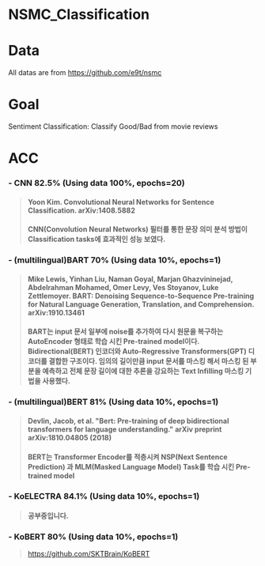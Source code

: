 # NSMC_Classification


# Data
All datas are from https://github.com/e9t/nsmc

# Goal
Sentiment Classification: Classify Good/Bad from movie reviews

# ACC
###  - CNN 82.5% (Using data 100%, epochs=20)
> ####  Yoon Kim. Convolutional Neural Networks for Sentence Classification. arXiv:1408.5882
> ####   CNN(Convolution Neural Networks) 필터를 통한 문장 의미 분석 방법이 Classification tasks에 효과적인 성능 보였다.
### - (multilingual)BART 70% (Using data 10%, epochs=1)
> ####  Mike Lewis, Yinhan Liu, Naman Goyal, Marjan Ghazvininejad, Abdelrahman Mohamed, Omer Levy, Ves Stoyanov, Luke Zettlemoyer. BART: Denoising Sequence-to-Sequence Pre-training for Natural Language Generation, Translation, and Comprehension. arXiv:1910.13461
> #### BART는 input 문서 일부에 noise를 추가하여 다시 원문을 복구하는 AutoEncoder 형태로 학습 시킨 Pre-trained model이다. Bidirectional(BERT) 인코더와 Auto-Regressive Transformers(GPT) 디코더를 결합한 구조이다. 임의의 길이만큼 input 문서를 마스킹 해서 마스킹 된 부분을 예측하고 전체 문장 길이에 대한 추론을 강요하는 Text Infilling 마스킹 기법을 사용했다.
### - (multilingual)BERT 81% (Using data 10%, epochs=1)
> #### Devlin, Jacob, et al. "Bert: Pre-training of deep bidirectional transformers for language understanding." arXiv preprint arXiv:1810.04805 (2018)
> #### BERT는 Transformer Encoder를 적층시켜 NSP(Next Sentence Prediction) 과 MLM(Masked Language Model) Task를 학습 시킨 Pre-trained model 
###  - KoELECTRA 84.1% (Using data 10%, epochs=1)
> #### 공부중입니다.
###  - KoBERT 80% (Using data 10%, epochs=1)
> https://github.com/SKTBrain/KoBERT
